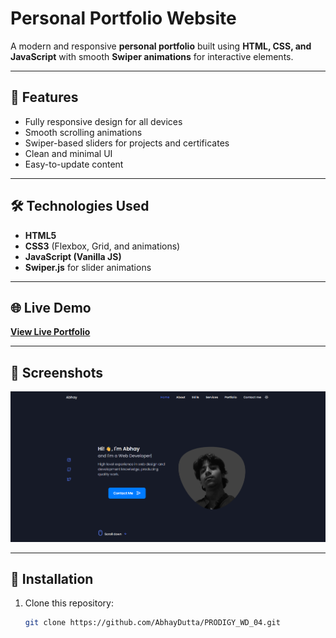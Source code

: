 # Personal Portfolio Website

A modern and responsive **personal portfolio** built using **HTML, CSS, and JavaScript** with smooth **Swiper animations** for interactive elements.

---

## 🚀 Features
- Fully responsive design for all devices
- Smooth scrolling animations
- Swiper-based sliders for projects and certificates
- Clean and minimal UI
- Easy-to-update content

---

## 🛠️ Technologies Used
- **HTML5**
- **CSS3** (Flexbox, Grid, and animations)
- **JavaScript (Vanilla JS)**
- **Swiper.js** for slider animations

---

## 🌐 Live Demo
[**View Live Portfolio**](https://abhaydutta.github.io/PRODIGY_WD_04/)  

---

## 📸 Screenshots


![Portfolio Home](assets/img/ss.png)





---

## 📂 Installation
1. Clone this repository:
   ```bash
   git clone https://github.com/AbhayDutta/PRODIGY_WD_04.git

